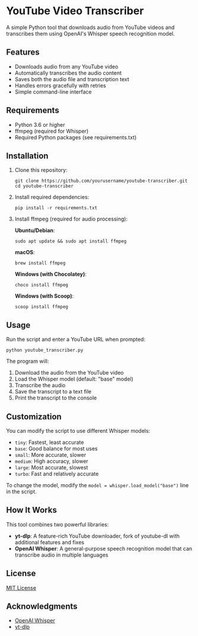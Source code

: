 # YouTube Video Transcriber

A simple Python tool that downloads audio from YouTube videos and transcribes them using OpenAI's Whisper speech recognition model.

## Features

- Downloads audio from any YouTube video
- Automatically transcribes the audio content
- Saves both the audio file and transcription text
- Handles errors gracefully with retries
- Simple command-line interface

## Requirements

- Python 3.6 or higher
- ffmpeg (required for Whisper)
- Required Python packages (see requirements.txt)

## Installation

1. Clone this repository:
   ```
   git clone https://github.com/yourusername/youtube-transcriber.git
   cd youtube-transcriber
   ```

2. Install required dependencies:
   ```
   pip install -r requirements.txt
   ```

3. Install ffmpeg (required for audio processing):

   **Ubuntu/Debian**:
   ```
   sudo apt update && sudo apt install ffmpeg
   ```

   **macOS**:
   ```
   brew install ffmpeg
   ```

   **Windows (with Chocolatey)**:
   ```
   choco install ffmpeg
   ```

   **Windows (with Scoop)**:
   ```
   scoop install ffmpeg
   ```

## Usage

Run the script and enter a YouTube URL when prompted:

```
python youtube_transcriber.py
```

The program will:
1. Download the audio from the YouTube video
2. Load the Whisper model (default: "base" model)
3. Transcribe the audio
4. Save the transcript to a text file
5. Print the transcript to the console

## Customization

You can modify the script to use different Whisper models:

- `tiny`: Fastest, least accurate
- `base`: Good balance for most uses
- `small`: More accurate, slower
- `medium`: High accuracy, slower
- `large`: Most accurate, slowest
- `turbo`: Fast and relatively accurate

To change the model, modify the `model = whisper.load_model("base")` line in the script.

## How It Works

This tool combines two powerful libraries:
- **yt-dlp**: A feature-rich YouTube downloader, fork of youtube-dl with additional features and fixes
- **OpenAI Whisper**: A general-purpose speech recognition model that can transcribe audio in multiple languages

## License

[MIT License](LICENSE)

## Acknowledgments

- [OpenAI Whisper](https://github.com/openai/whisper)
- [yt-dlp](https://github.com/yt-dlp/yt-dlp)
